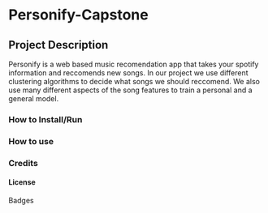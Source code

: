 # Personify-Capstone
## Project Description

Personify is a web based music recomendation app that takes your spotify information and reccomends new songs. In our project we use different clustering algorithms to decide what songs we should reccomend. We also use many different aspects of the song features to train a personal and a general model.

### How to Install/Run

### How to use

### Credits

#### License


Badges
